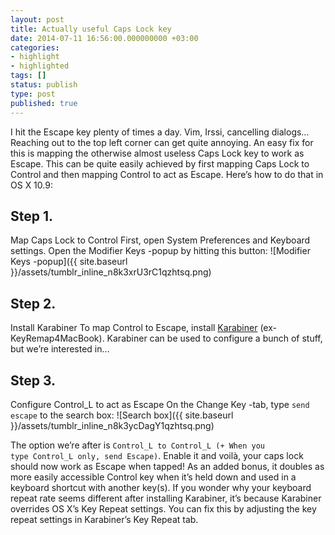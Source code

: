 ```yaml
---
layout: post
title: Actually useful Caps Lock key
date: 2014-07-11 16:56:00.000000000 +03:00
categories:
- highlight
- highlighted
tags: []
status: publish
type: post
published: true
---
```


I hit the Escape key plenty of times a day. Vim, Irssi, cancelling dialogs… Reaching out to the top left corner can get quite annoying. An easy fix for this is mapping the otherwise almost useless Caps Lock key to work as Escape. This can be quite easily achieved by first mapping Caps Lock to Control and then mapping Control to act as Escape. Here’s how to do that in OS X 10.9:

## Step 1.

Map Caps Lock to Control First, open System Preferences and Keyboard settings. Open the Modifier Keys -popup by hitting this button:
![Modifier Keys -popup]({{ site.baseurl }}/assets/tumblr_inline_n8k3xrU3rC1qzhtsq.png)

## Step 2.

Install Karabiner To map Control to Escape, install
[Karabiner](https://pqrs.org/osx/karabiner/) (ex-KeyRemap4MacBook). Karabiner can be used to configure a bunch of stuff, but we’re interested in…

## Step 3.

Configure Control_L to act as Escape On the Change Key -tab, type
<code>send escape</code> to the search box: ![Search box]({{ site.baseurl }}/assets/tumblr_inline_n8k3ycDagY1qzhtsq.png)

The option we’re after is <code>Control_L to Control_L (+ When you type Control_L only, send Escape)</code>. Enable it and voilà, your caps lock should now work as Escape when tapped! As an added bonus, it doubles as more easily accessible Control key when it’s held down and used in a keyboard shortcut with another key(s). If you wonder why your keyboard repeat rate seems different after installing Karabiner, it’s because Karabiner overrides OS X’s Key Repeat settings. You can fix this by adjusting the key repeat settings in Karabiner’s Key Repeat tab.

